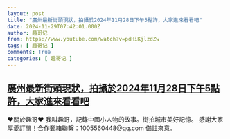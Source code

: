 ```yaml
---
layout: post
title: "廣州最新街頭現狀，拍攝於2024年11月28日下午5點許，大家進來看看吧"
date: 2024-11-29T07:42:01.000Z
author: 趣哥记
from: https://www.youtube.com/watch?v=pdHiKjlzdZw
tags: [ 趣哥记 ]
comments: True
categories: [ 趣哥记 ]
---
```

<!--1732866121000-->
[廣州最新街頭現狀，拍攝於2024年11月28日下午5點許，大家進來看看吧](https://www.youtube.com/watch?v=pdHiKjlzdZw)
------

<div>
♥關於趣哥♥  我叫趣哥，記錄中國小人物的故事。街拍城市美好記憶。  感謝大家厚愛訂閱！合作郵箱聯繫：1005560448@qq.com 備註來意。
</div>
